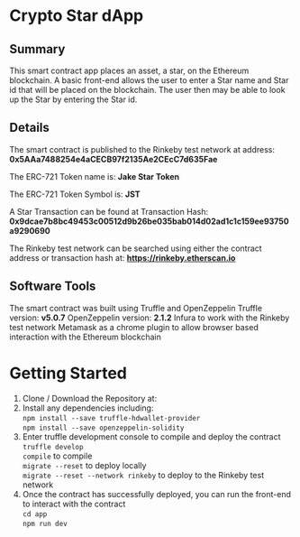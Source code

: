 # Crypto Star dApp

## Summary
This smart contract app places an asset, a star, on the Ethereum blockchain. A basic front-end allows the user to enter a Star name and Star id that will be placed on the blockchain. The user then may be able to look up the Star by entering the Star id.

## Details
The smart contract is published to the Rinkeby test network at address: <b>0x5AAa7488254e4aCECB97f2135Ae2CEcC7d635Fae</b>

The ERC-721 Token name is: <b>Jake Star Token</b>

The ERC-721 Token Symbol is: <b>JST</b>

A Star Transaction can be found at Transaction Hash: <b>0x9dcae7b8bc49453c00512d9b26be035bab014d02ad1c1c159ee93750a9290690</b>

The Rinkeby test network can be searched using either the contract address or transaction hash at:
<b>https://rinkeby.etherscan.io</b>

## Software Tools
The smart contract was built using Truffle and OpenZeppelin
Truffle version: <b>v5.0.7</b>
OpenZeppelin version: <b>2.1.2</b>
Infura to work with the Rinkeby test network
Metamask as a chrome plugin to allow browser based interaction with the Ethereum blockchain

# Getting Started
1. Clone / Download the Repository at:
2. Install any dependencies including:<br>
`npm install --save truffle-hdwallet-provider`<br>
`npm install --save openzeppelin-solidity`<br>
3. Enter truffle development console to compile and deploy the contract
`truffle develop`<br>
`compile` to compile<br>
`migrate --reset` to deploy locally<br>
`migrate --reset --network rinkeby` to deploy to the Rinkeby test network<br>
4. Once the contract has successfully deployed, you can run the front-end to interact with the contract<br>
`cd app`<br>
`npm run dev`<br>

